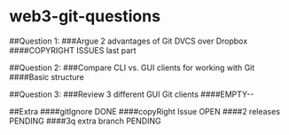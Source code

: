 # web3-git-questions

##Question 1:
###Argue 2 advantages of Git DVCS over Dropbox
####COPYRIGHT ISSUES last part

##Question 2:
###Compare CLI vs. GUI clients for working with Git
####Basic structure

##Question 3:
###Review 3 different GUI Git clients
####EMPTY--

##Extra
####gitIgnore DONE
####copyRight Issue OPEN
####2 releases PENDING
####3q extra branch PENDING